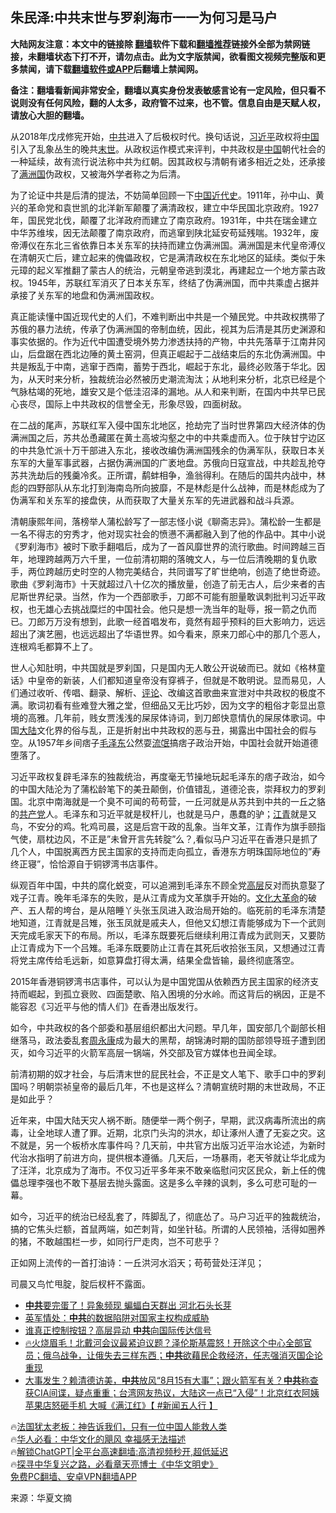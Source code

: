  <!-- 面包屑导航 --> <h2>朱民泽:中共末世与罗刹海市一一为何习是马户</h2> <p class="notice"><b>大陆网友注意：本文中的链接除 <a href="https://github.com/bannedbook/fanqiang" >翻墙</a>软件下载和<a href="https://github.com/killgcd/justmysocks/blob/master/README.md">翻墙推荐</a>链接外全部为禁网链接，未翻墙状态下打不开，请勿点击。此为文字版禁闻，欲看图文视频完整版和更多禁闻，请下载<a href="https://github.com/bannedbook/fanqiang">翻墙软件或APP</a>后翻墙上禁闻网。</p><p>备注：翻墙看新闻非常安全，翻墙以真实身份发表敏感言论有一定风险，但只看不说则没有任何风险，翻的人太多，政府管不过来，也不管。信息自由是天赋人权，请放心大胆的翻墙。</b></p>  <div class="entry"> <p>从2018年戊戌修宪开始，<a href="https://www.bannedbook.org/bnews/tag/%e4%b8%ad%e5%85%b1/" class="st_tag internal_tag" rel="tag" title="标签 中共 下的日志">中共</a>进入了后极权时代。换句话说，<a href="https://www.bannedbook.org/bnews/tag/%e4%b9%a0%e8%bf%91%e5%b9%b3/" class="st_tag internal_tag" rel="tag" title="标签 习近平 下的日志">习近平</a>政权将<span class='wp_keywordlink_affiliate'><a href="https://www.bannedbook.org/" title="中国" target="_blank">中国</a></span>引入了乱象丛生的晚共<a href="https://www.bannedbook.org/bnews/tag/%E6%9C%AB%E4%B8%96/" class="st_tag internal_tag" rel="tag" title="标签 末世 下的日志">末世</a>。从政权运作模式来评判，中共政权是<a href="https://www.bannedbook.org/bnews/tag/%E4%B8%AD%E5%9B%BD/" class="st_tag internal_tag" rel="tag" title="标签 中国 下的日志">中国</a>朝代社会的一种延续，故有流行说法称中共为红朝。因其政权与清朝有诸多相近之处，还承接了<a href="https://www.bannedbook.org/bnews/tag/%E6%BB%A1%E6%B4%B2%E5%9B%BD/" class="st_tag internal_tag" rel="tag" title="标签 满洲国 下的日志">满洲国</a>伪政权，又被海外学者称之为后清。</p> <p>为了论证中共是后清的提法，不妨简单回顾一下<span class='wp_keywordlink'><a href="https://www.bannedbook.org/forum2/topic987.html" title="中国近代史" target="_blank">中国近代史</a></span>。1911年，孙中山、黄兴的革命党和袁世凯的北洋新军颠覆了满清政权，建立中华民国北京政府。1927年，国民党北伐，颠覆了北洋政府而建立了南京政府。1931年，中共在瑞金建立中华苏维埃，因无法颠覆了南京政府，而逃窜到陕北延安苟延残喘。1932年，废帝溥仪在东北三省依靠日本关东军的扶持而建立伪满洲国。满洲国是末代皇帝溥仪在清朝灭亡后，建立起来的傀儡政权，它是满清政权在东北地区的延续。类似于朱元璋的起义军推翻了蒙古人的统治，元朝皇帝逃到漠北，再建起立一个地方蒙古政权。1945年，苏联红军消灭了日本关东军，终结了伪满洲国，而中共乘虚占据并承接了关东军的地盘和伪满洲国政权。</p> <p>真正能读懂中国近现代史的人们，不难判断出中共是一个殖民党。中共政权携带了苏俄的暴力法统，传承了伪满洲国的帝制血统，因此，视其为后清是其历史渊源和事实依据的。作为近代中国遭受境外势力渗透扶持的产物，中共先落草于江南井冈山，后盘踞在西北边陲的黄土窑洞，但真正崛起于二战结束后的东北伪满洲国。中共是叛乱于中南，逃窜于西南，蓄势于西北，崛起于东北，最终必败落于华北。因为，从天时来分析，独裁统治必然被历史潮流淘汰；从地利来分析，北京已经是个气脉枯竭的死地，雄安又是个低洼沼泽的漏地。从人和来判断，在国内中共早已民心丧尽，国际上中共政权的信誉全无，形象尽毁，四面树敌。</p> <p>在二战的尾声，苏联红军入侵中国东北地区，抢劫完了当时世界第四大经济体的伪满洲国之后，苏共怂恿藏匿在黄土高坡沟壑之中的中共乘虚而入。位于陕甘宁边区的中共急忙派十万干部进入东北，接收改编伪满洲国残余的伪满军队，获取日本关东军的大量军事武器，占据伪满洲国的广袤地盘。苏俄向日寇宣战，中共趁乱抢夺苏共洗劫后的残羹冷炙。正所谓，鹬蚌相争，渔翁得利。在随后的国共内战中，林彪的四野部队从东北打到海南岛所向披靡，不是林彪是什么战神，而是林彪成为了伪满军和关东军的接盘侠，从而获取了大量关东军的先进武器和战斗兵源。</p> <p>清朝康熙年间，落榜举人蒲松龄写了一部志怪小说《聊斋志异》。蒲松龄一生都是一名不得志的穷秀才，他对现实社会的愤懑不满都融入到了他的作品中。其中小说《罗刹海市》被时下歌手翻唱后，成为了一首风靡世界的流行歌曲。时间跨越三百年，地理跨越两万六千里，一位前清初期的落魄文人，与一位后清晚期的复仇歌手，两位跨越历史时空的人物完美结合，共同谱写了旷世绝响，创造了绝世奇迹。歌曲《罗刹海市》十天就超过八十亿次的播放量，创造了前无古人，后少来者的吉尼斯世界纪录。当然，作为一个西部歌手，刀郎不可能有胆量敢讽刺批判习近平政权，也无雄心去挑战糜烂的中国社会。他只是想一洗当年的耻辱，报一箭之仇而已。刀郎万万没有想到，此歌一经首唱发布，竟然有超乎预料的巨大影响力，远远超出了演艺圈，也远远超出了华语世界。如今看来，原来刀郎心中的那几个恶人，连根鸡毛都算不上了。</p> <p>世人心知肚明，中共国就是罗刹国，只是国内无人敢公开说破而已。就如《格林童话》中皇帝的新装，人们都知道皇帝没有穿裤子，但就是不敢明说。显而易见，人们通过收听、传唱、翻录、解析、<span class='wp_keywordlink_affiliate'><a href="https://www.bannedbook.org/bnews/comments/" title="新闻评论" target="_blank">评论</a></span>、改编这首歌曲来宣泄对中共政权的极度不满。歌词初看有些难登大雅之堂，但细品又无比巧妙，因为文字的粗俗才彰显出意境的高雅。几年前，贱女贾浅浅的屎尿体诗词，到刀郎快意情仇的屎尿体歌词。中国<span class='wp_keywordlink_affiliate'><a href="https://www.bannedbook.org/" title="大陆" target="_blank">大陆</a></span>文化界的俗与乱，正是折射出中共政权的恶与丑，揭露出中国社会的假与空。从1957年乡间痞子<a href="https://www.bannedbook.org/bnews/tag/%e6%af%9b%e6%b3%bd%e4%b8%9c/" class="st_tag internal_tag" rel="tag" title="标签 毛泽东 下的日志">毛泽东</a>公然耍<span class='wp_keywordlink'><a href="https://www.bannedbook.org/forum11/topic282.html" title="禁片：评中国共产党的流氓本性" target="_blank">流氓</a></span>搞痞子政治开始，中国社会就开始道德堕落了。</p> <p>习近平政权复辟毛泽东的独裁统治，再度毫无节操地玩起毛泽东的痞子政治，如今的中国大陆沦为了蒲松龄笔下的美丑颠倒，价值错乱，道德沦丧，崇拜权力的罗刹国。北京中南海就是一个臭不可闻的苟苟营，一丘河就是从苏共到中共的一丘之貉的<a href="https://www.bannedbook.org/bnews/tag/%e5%85%b1%e4%ba%a7%e5%85%9a/" class="st_tag internal_tag" rel="tag" title="标签 共产党 下的日志">共产党</a>人。毛泽东和习近平就是杈杆儿，也就是马户，愚蠢的驴；<a href="https://www.bannedbook.org/bnews/tag/%e6%b1%9f%e9%9d%92/" class="st_tag internal_tag" rel="tag" title="标签 江青 下的日志">江青</a>就是又鸟，不安分的鸡。牝鸡司晨，这是后宫干政的乱象。当年文革，江青作为旗手颐指气使，扇枕边风，不正是&#8221;未曾开言先转腚&#8221;么？,看似马户习近平在香港只是抓了几个人，中国脱离西方民主国家的支持而走向孤立，香港东方明珠国际地位的&#8221;寿终正寝&#8221;，恰恰源自于铜锣湾书店事件。</p> <p>纵观百年中国，中共的腐化蜕变，可以追溯到毛泽东不顾全党<span class='wp_keywordlink_affiliate'><a href="https://www.bannedbook.org/bnews/ccpdope/" title="中共高层内幕" target="_blank">高层</a></span>反对而执意娶了戏子江青。晚年毛泽东的失败，是从江青成为文革旗手开始的。<span class='wp_keywordlink'><a href="https://www.bannedbook.org/forum2/topic973.html" title="《文化大革命：历史真相和集体记忆》" target="_blank">文化大革命</a></span>的破产、五人帮的垮台，是从陪睡丫头张玉凤进入政治局开始的。临死前的毛泽东清楚地知道，江青就是吕雉，张玉凤就是戚夫人，但他又幻想江青能够成为下一个武则天完成毛家天下的布局。所以，毛泽东既要死后继续利用江青成为武则天，又要防止江青成为下一个吕雉。毛泽东既要防止江青在其死后收拾张玉凤，又想通过江青将党主席传给毛远新，如意算盘打得太满，结果全盘皆输，最终彻底落空。</p>  <p>2015年香港铜锣湾书店事件，可以认为是中国党国从依赖西方民主国家的经济支持而崛起，到孤立衰败、四面楚歌、陷入困境的分水岭。而这背后的祸因，正是不能容忍《习近平与他的情人们》在香港出版发行。</p> <p>如今，中共政权的各个部委和基层组织都出大问题。早几年，国安部几个副部长相继落马，政法委乱套<span class='wp_keywordlink'><a href="https://www.bannedbook.org/forum2/topic2891.html" title="《周永康其人》《周永康传》" target="_blank">周永康</a></span>成为最大的黑帮，胡锦涛时期的国防部领导班子遭到团灭，如今习近平的火箭军高层一锅端，外交部及官方媒体也丑闻全球。</p> <p>前清初期的奴才社会，与后清末世的屁民社会，不正是文人笔下、歌手口中的罗刹国吗？明朝崇祯皇帝的最后几年，不也是这样么？清朝宣统时期的末世政局，不正是如此乎？</p> <p>近年来，中国大陆天灾人祸不断。随便举一两个例子，早期，武汉病毒所流出的病毒，让全地球人遭了罪。近期，北京门头沟的洪水，却让涿州人遭了无妄之灾。这不就是，另一个板桥水库事件吗？几天前，中共官方出版习近平治水论述，为新时代治水指明了前进方向，提供根本遵循。几天后，一场暴雨，老天爷就让华北成为了汪洋，北京成为了海市。不仅习近平多年来不敢亲临慰问灾区民众，新上任的傀儡总理李强也不敢下基层去抛头露面。这是多么辛辣的讽刺，多么可悲可耻的一幕。</p>  <p>如今，习近平的统治已经乱套了，阵脚乱了，彻底怂了。马户习近平的独裁统治，搞的它焦头烂额，首鼠两端，如芒刺背，如坐针毡。所谓的人民领袖，活得如圈养的猪，不敢越围栏一步，如同行尸走肉，岂不可悲乎？</p> <p>正如网上流传的一首打油诗：一丘洪河水滔天；苟苟营处汪洋见；</p> <p>司晨又鸟忙甩腚，腚后杈杆不露面。</p> <!--<div id="taboola-mid-1"></div>--><ul class='op-related-articles' title='相关阅读'> <li><a href='https://www.bannedbook.org/bnews/ccpdope/20230813/1919536.html' target='_blank'><b>中共</b>要完蛋了！异象频现 蝙蝠白天群出 河北石头长芽</a></li> <li><a href='https://www.bannedbook.org/bnews/baitai/20230813/1919522.html' target='_blank'>英军情处：<b>中共</b>的数据陷阱对国家主权构成威胁</a></li> <li><a href='https://www.bannedbook.org/bnews/comments/20230813/1919521.html' target='_blank'>谁真正控制按钮？高层异动 <b>中共</b>向国际传达信号</a></li> <li><a href='https://www.bannedbook.org/bnews/bannedvideo/20230813/1919518.html' target='_blank'>🔥火烧眉毛！北戴河会议最紧迫议题？泽伦斯基震怒！开除这个中心全部官员；俄乌战争，让俄失去三样东西；<b>中共</b>欲藉民企救经济，任志强消灭国企论重现</a></li> <li><a href='https://www.bannedbook.org/bnews/bannedvideo/20230813/1919517.html' target='_blank'>大事发生？赖清德访美，<b>中共</b>放风“8月15有大事”；跟火箭军有关？<b>中共</b>称查获CIA间谍，疑点重重；台湾网友热议，大陆这一点已“入侵”！北京红衣阿姨苹果店怒砸手机 大喊《满江红》【 #新闻五人行 】</a></li> </ul> <p class="texttj"> 🔥<a href="https://www.bannedbook.org/bnews/ssgc/20230219/1850782.html" target="_blank">法国犹太老板：神告诉我们，只有一位中国人能救人类</a><br/> 🔥<a href="https://www.bannedbook.org/bnews/comments/20220220/1694796.html" target="_blank">华人必看：中华文化的飓风 幸福感无法描述</a><br/> 🔥<a href="https://github.com/bannedbook/fanqiang/wiki/V2ray%E6%9C%BA%E5%9C%BA" target="_blank">解锁ChatGPT|全平台高速翻墙:高清视频秒开,超低延迟</a><br/> 🔥<a href="https://www.bannedbook.org/bnews/comments/20220808/1768773.html" target="_blank">探寻中华复兴之路，必看章天亮博士《中华文明史》</a><br/> <a href="https://github.com/bannedbook/fanqiang/wiki/%E7%A6%81%E9%97%BB%E7%BD%91%E5%AE%89%E5%8D%93%E7%BF%BB%E5%A2%99%E6%96%B0%E9%97%BBAPP" target="_blank">免费PC翻墙、安卓VPN翻墙APP</a><br/> </p> <p class="src-info">来源：华夏文摘 </p><a name='sharetosocial'></a> <div style="margin-bottom:5px;padding-bottom:5px;clear:both"> <div id="archive-pix-1" class="banner-ads"> <!-- AuctionX Display platform tag START --> <div id="27602x728x90x621x_ADSLOT1" clicktrack="%%CLICK_URL_ESC%%"></div>  <!-- AuctionX Display platform tag END --> </div> <div id="archive-pix-2" class="banner-ads"> <!-- AuctionX Display platform tag START --> <div id="27556x300x250x621x_ADSLOT1" clicktrack="%%CLICK_URL_ESC%%" style="margin:0 auto;text-align:center"></div>  <!-- AuctionX Display platform tag END --> </div> </div>  <div id="archive-pix-1" class="banner-ads"> <!-- AuctionX Display platform tag START --> <div id="27603x728x90x621x_ADSLOT1" clicktrack="%%CLICK_URL_ESC%%"></div>  <!-- AuctionX Display platform tag END --> </div> </div><!--END ENTRY--> 